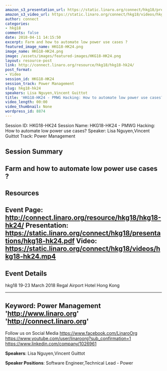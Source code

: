 ```yaml
---
amazon_s3_presentation_url: https://static.linaro.org/connect/hkg18/presentations/hkg18-hk24.pdf
amazon_s3_video_url: https://static.linaro.org/connect/hkg18/videos/hkg18-hk24.mp4
author: connect
categories:
- hkg18
comments: false
date: 2018-04-11 14:15:50
excerpt: Farm and how to automate low power use cases ?
featured_image_name: HKG18-HK24.png
image_name: HKG18-HK24.png
image: /assets/images/featured-images/HKG18-HK24.png
layout: resource-post
link: http://connect.linaro.org/resource/hkg18/hkg18-hk24/
post_format:
- Video
session_id: HKG18-HK24
session_track: Power Management
slug: hkg18-hk24
speakers: Lisa Nguyen,Vincent Guittot
title: 'HKG18-HK24 - PMWG Hacking: How to automate low power use cases?'
video_length: 00:00
video_thumbnail: None
wordpress_id: 8874
---
```


Session ID: HKG18-HK24
Session Name: HKG18-HK24 - PMWG Hacking: How to automate low power use cases?
Speaker: Lisa Nguyen,Vincent Guittot
Track: Power Management


## Session Summary
Farm and how to automate low power use cases ?
---------------------------------------------------
## Resources
Event Page: http://connect.linaro.org/resource/hkg18/hkg18-hk24/
Presentation: https://static.linaro.org/connect/hkg18/presentations/hkg18-hk24.pdf
Video: https://static.linaro.org/connect/hkg18/videos/hkg18-hk24.mp4
 ---------------------------------------------------
## Event Details
hkg18
19-23 March 2018
Regal Airport Hotel Hong Kong

---------------------------------------------------
Keyword: Power Management
'http://www.linaro.org'
'http://connect.linaro.org'
---------------------------------------------------
Follow us on Social Media
https://www.facebook.com/LinaroOrg
https://www.youtube.com/user/linaroorg?sub_confirmation=1
https://www.linkedin.com/company/1026961

**Speakers**: Lisa Nguyen,Vincent Guittot

**Speaker Positions**: Software Engineer,Technical Lead - Power
